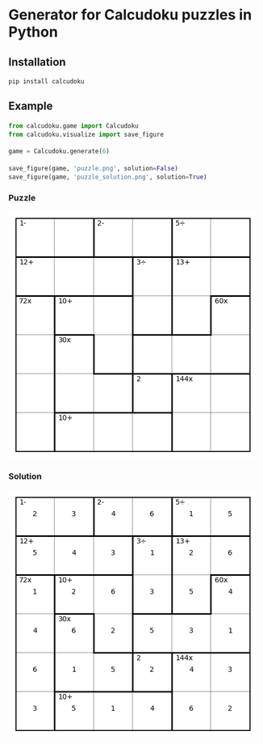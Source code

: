 # Generator for Calcudoku puzzles in Python

## Installation

```
pip install calcudoku
```

## Example


```python
from calcudoku.game import Calcudoku
from calcudoku.visualize import save_figure

game = Calcudoku.generate(6)

save_figure(game, 'puzzle.png', solution=False)
save_figure(game, 'puzzle_solution.png', solution=True)
```
### Puzzle
![](readme_examples/puzzle.png)

### Solution
![](readme_examples/puzzle_solution.png)